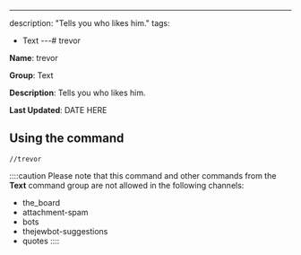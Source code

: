 ---
description: "Tells you who likes him."
tags:
  - Text
---# trevor

**Name**: trevor

**Group**: Text

**Description**: Tells you who likes him.

**Last Updated**: DATE HERE

## Using the command

    //trevor

::::caution Please note that this command and other commands from the **Text** command group are not allowed in the following channels:
- the_board
- attachment-spam
- bots
- thejewbot-suggestions
- quotes
::::